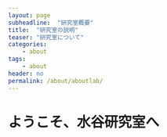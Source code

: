 ```yaml
---
layout: page
subheadline:  "研究室概要"
title:  "研究室の説明"
teaser: "研究室について"
categories:
    - about
tags:
    - about
header: no
permalink: /about/aboutlab/
---
```

# ようこそ、水谷研究室へ

